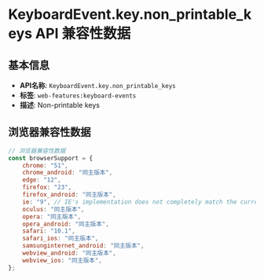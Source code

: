# KeyboardEvent.key.non_printable_keys API 兼容性数据

## 基本信息

- **API名称**: `KeyboardEvent.key.non_printable_keys`
- **标签**: `web-features:keyboard-events`
- **描述**: Non-printable keys

## 浏览器兼容性数据

```javascript
// 浏览器兼容性数据
const browserSupport = {
    chrome: "51",
    chrome_android: "同主版本",
    edge: "12",
    firefox: "23",
    firefox_android: "同主版本",
    ie: "9", // IE's implementation does not completely match the current spec because it is based on an older versi...,
    oculus: "同主版本",
    opera: "同主版本",
    opera_android: "同主版本",
    safari: "10.1",
    safari_ios: "同主版本",
    samsunginternet_android: "同主版本",
    webview_android: "同主版本",
    webview_ios: "同主版本",
};

```


